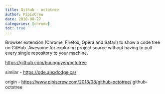 ```yaml
---
title: Github - octotree
author: PipisCrew
date: 2018-08-27
categories: [chrome]
toc: true
---
```


Browser extension (Chrome, Firefox, Opera and Safari) to show a code tree on GitHub. Awesome for exploring project source without having to pull every single repository to your machine.

https://github.com/buunguyen/octotree

similar - https://gde.alexdodge.ca/

origin - https://www.pipiscrew.com/2018/08/github-octotree/ github-octotree